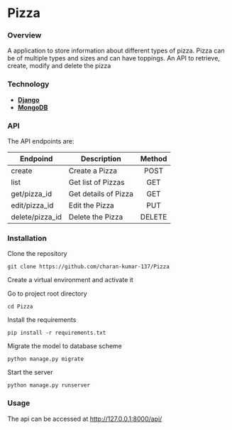 # Pizza

### Overview
A application to store information about different types of pizza.
Pizza can be of multiple types and sizes and can have toppings.
An API to retrieve, create, modify and delete the pizza

### Technology
* **[Django](https://www.djangoproject.com/)**
* **[MongoDB](https://www.mongodb.com/)**

### API
The API endpoints are:

| Endpoind       | Description         |Method |
|----------------|---------------------|:-----:|
|create          |Create a Pizza       |POST   |
|list            |Get list of Pizzas   |GET    |
|get/pizza_id    |Get details of Pizza |GET    |
|edit/pizza_id   |Edit the Pizza       |PUT    |
|delete/pizza_id |Delete the Pizza     |DELETE |

### Installation
Clone the repository

`git clone https://github.com/charan-kumar-137/Pizza`

Create a virtual environment and activate it

Go to project root directory

`cd Pizza`

Install the requirements

`pip install -r requirements.txt`

Migrate the model to database scheme

`python manage.py migrate`

Start the server 

`python manage.py runserver`

### Usage
The api can be accessed at http://127.0.0.1:8000/api/
